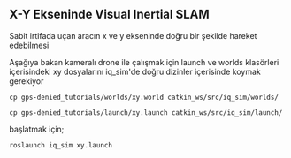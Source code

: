 ## X-Y Ekseninde Visual Inertial SLAM

Sabit irtifada uçan aracın x ve y ekseninde doğru bir şekilde hareket edebilmesi 

Aşağıya bakan kameralı drone ile çalışmak için launch ve worlds klasörleri içerisindeki xy dosyalarını iq_sim'de doğru dizinler içerisinde koymak gerekiyor
```
cp gps-denied_tutorials/worlds/xy.world catkin_ws/src/iq_sim/worlds/

cp gps-denied_tutorials/launch/xy.launch catkin_ws/src/iq_sim/launch/
```
başlatmak için;
```
roslaunch iq_sim xy.launch
```
